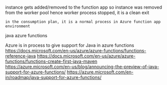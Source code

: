 
instance gets added/removed to the function app
	so instance was removed from the worker pool
	hence worker process stopped, it is a clean exit
	
	in the consumption plan, it is a normal process in Azure function app environment


java azure functions

  Azure is in process to give support for Java in azure functions
    https://docs.microsoft.com/en-us/azure/azure-functions/functions-reference-java	
    https://docs.microsoft.com/en-us/azure/azure-functions/functions-create-first-java-maven
    https://azure.microsoft.com/en-us/blog/announcing-the-preview-of-java-support-for-azure-functions/
    https://azure.microsoft.com/en-in/roadmap/java-support-for-azure-functions/

